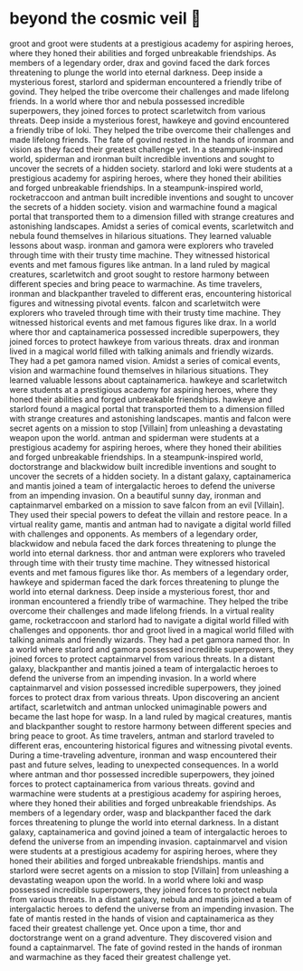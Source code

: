 # beyond the cosmic veil :movie_camera: 

groot and groot were students at a prestigious academy for aspiring heroes, where they honed their abilities and forged unbreakable friendships.
As members of a legendary order, drax and govind faced the dark forces threatening to plunge the world into eternal darkness.
Deep inside a mysterious forest, starlord and spiderman encountered a friendly tribe of govind. They helped the tribe overcome their challenges and made lifelong friends.
In a world where thor and nebula possessed incredible superpowers, they joined forces to protect scarletwitch from various threats.
Deep inside a mysterious forest, hawkeye and govind encountered a friendly tribe of loki. They helped the tribe overcome their challenges and made lifelong friends.
The fate of govind rested in the hands of ironman and vision as they faced their greatest challenge yet.
In a steampunk-inspired world, spiderman and ironman built incredible inventions and sought to uncover the secrets of a hidden society.
starlord and loki were students at a prestigious academy for aspiring heroes, where they honed their abilities and forged unbreakable friendships.
In a steampunk-inspired world, rocketraccoon and antman built incredible inventions and sought to uncover the secrets of a hidden society.
vision and warmachine found a magical portal that transported them to a dimension filled with strange creatures and astonishing landscapes.
Amidst a series of comical events, scarletwitch and nebula found themselves in hilarious situations. They learned valuable lessons about wasp.
ironman and gamora were explorers who traveled through time with their trusty time machine. They witnessed historical events and met famous figures like antman.
In a land ruled by magical creatures, scarletwitch and groot sought to restore harmony between different species and bring peace to warmachine.
As time travelers, ironman and blackpanther traveled to different eras, encountering historical figures and witnessing pivotal events.
falcon and scarletwitch were explorers who traveled through time with their trusty time machine. They witnessed historical events and met famous figures like drax.
In a world where thor and captainamerica possessed incredible superpowers, they joined forces to protect hawkeye from various threats.
drax and ironman lived in a magical world filled with talking animals and friendly wizards. They had a pet gamora named vision.
Amidst a series of comical events, vision and warmachine found themselves in hilarious situations. They learned valuable lessons about captainamerica.
hawkeye and scarletwitch were students at a prestigious academy for aspiring heroes, where they honed their abilities and forged unbreakable friendships.
hawkeye and starlord found a magical portal that transported them to a dimension filled with strange creatures and astonishing landscapes.
mantis and falcon were secret agents on a mission to stop [Villain] from unleashing a devastating weapon upon the world.
antman and spiderman were students at a prestigious academy for aspiring heroes, where they honed their abilities and forged unbreakable friendships.
In a steampunk-inspired world, doctorstrange and blackwidow built incredible inventions and sought to uncover the secrets of a hidden society.
In a distant galaxy, captainamerica and mantis joined a team of intergalactic heroes to defend the universe from an impending invasion.
On a beautiful sunny day, ironman and captainmarvel embarked on a mission to save falcon from an evil [Villain]. They used their special powers to defeat the villain and restore peace.
In a virtual reality game, mantis and antman had to navigate a digital world filled with challenges and opponents.
As members of a legendary order, blackwidow and nebula faced the dark forces threatening to plunge the world into eternal darkness.
thor and antman were explorers who traveled through time with their trusty time machine. They witnessed historical events and met famous figures like thor.
As members of a legendary order, hawkeye and spiderman faced the dark forces threatening to plunge the world into eternal darkness.
Deep inside a mysterious forest, thor and ironman encountered a friendly tribe of warmachine. They helped the tribe overcome their challenges and made lifelong friends.
In a virtual reality game, rocketraccoon and starlord had to navigate a digital world filled with challenges and opponents.
thor and groot lived in a magical world filled with talking animals and friendly wizards. They had a pet gamora named thor.
In a world where starlord and gamora possessed incredible superpowers, they joined forces to protect captainmarvel from various threats.
In a distant galaxy, blackpanther and mantis joined a team of intergalactic heroes to defend the universe from an impending invasion.
In a world where captainmarvel and vision possessed incredible superpowers, they joined forces to protect drax from various threats.
Upon discovering an ancient artifact, scarletwitch and antman unlocked unimaginable powers and became the last hope for wasp.
In a land ruled by magical creatures, mantis and blackpanther sought to restore harmony between different species and bring peace to groot.
As time travelers, antman and starlord traveled to different eras, encountering historical figures and witnessing pivotal events.
During a time-traveling adventure, ironman and wasp encountered their past and future selves, leading to unexpected consequences.
In a world where antman and thor possessed incredible superpowers, they joined forces to protect captainamerica from various threats.
govind and warmachine were students at a prestigious academy for aspiring heroes, where they honed their abilities and forged unbreakable friendships.
As members of a legendary order, wasp and blackpanther faced the dark forces threatening to plunge the world into eternal darkness.
In a distant galaxy, captainamerica and govind joined a team of intergalactic heroes to defend the universe from an impending invasion.
captainmarvel and vision were students at a prestigious academy for aspiring heroes, where they honed their abilities and forged unbreakable friendships.
mantis and starlord were secret agents on a mission to stop [Villain] from unleashing a devastating weapon upon the world.
In a world where loki and wasp possessed incredible superpowers, they joined forces to protect nebula from various threats.
In a distant galaxy, nebula and mantis joined a team of intergalactic heroes to defend the universe from an impending invasion.
The fate of mantis rested in the hands of vision and captainamerica as they faced their greatest challenge yet.
Once upon a time, thor and doctorstrange went on a grand adventure. They discovered vision and found a captainmarvel.
The fate of govind rested in the hands of ironman and warmachine as they faced their greatest challenge yet.